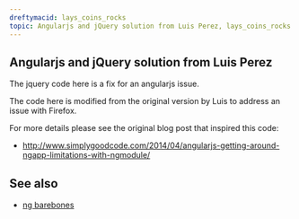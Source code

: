 ```yaml
---
dreftymacid: lays_coins_rocks
topic: Angularjs and jQuery solution from Luis Perez, lays_coins_rocks formula
---
```

## Angularjs and jQuery solution from Luis Perez

The jquery code here is a fix for an angularjs issue.

The code here is modified from the original version by Luis to address an issue with Firefox.

For more details please see the original blog post that inspired this code:

* http://www.simplygoodcode.com/2014/04/angularjs-getting-around-ngapp-limitations-with-ngmodule/

## See also
* [ng barebones](https://github.com/dreftymac/angular1x.barebones)
